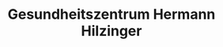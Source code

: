 ---
title: "Gesundheitszentrum Hermann Hilzinger"
url: /tuttlingen/gesundheitszentrum-hermann-hilzinger/
shop: Sanitätshaus
---
